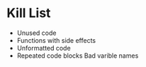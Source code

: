 Kill List
=========
* Unused code
* Functions with side effects
* Unformatted code
* Repeated code blocks
Bad varible names
